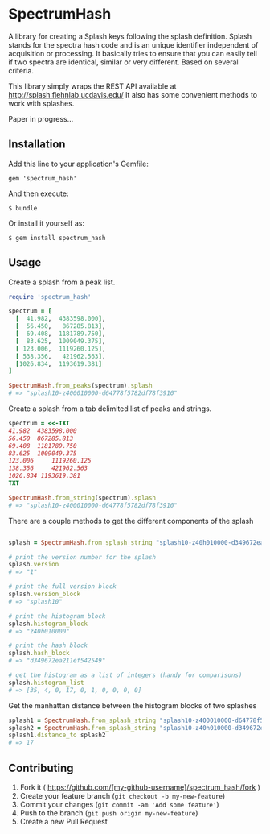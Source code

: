 # SpectrumHash

A library for creating a Splash keys following the splash definition. Splash stands for the spectra hash code and is an unique identifier independent of acquisition or processing. It basically tries to ensure that you can easily tell if two spectra are identical, similar or very different. Based on several criteria.

This library simply wraps the REST API available at http://splash.fiehnlab.ucdavis.edu/ It also has some convenient methods to work with splashes.

Paper in progress...

## Installation

Add this line to your application's Gemfile:

    gem 'spectrum_hash'

And then execute:

    $ bundle

Or install it yourself as:

    $ gem install spectrum_hash

## Usage

Create a splash from a peak list.
```ruby
require 'spectrum_hash'

spectrum = [
  [  41.982,  4383598.000],
  [  56.450,   867285.813],
  [  69.408,  1181789.750],
  [  83.625,  1009049.375],
  [ 123.006,  1119260.125],
  [ 538.356,   421962.563],
  [1026.834,  1193619.381]
]

SpectrumHash.from_peaks(spectrum).splash
# => "splash10-z400010000-d64778f5782df78f3910"
```

Create a splash from a tab delimited list of peaks and strings.
```ruby
spectrum = <<-TXT
41.982  4383598.000
56.450 	867285.813
69.408 	1181789.750
83.625 	1009049.375
123.006 	1119260.125
138.356 	421962.563
1026.834 1193619.381
TXT

SpectrumHash.from_string(spectrum).splash
# => "splash10-z400010000-d64778f5782df78f3910"
```

There are a couple methods to get the different components of the
splash
```ruby

splash = SpectrumHash.from_splash_string "splash10-z40h010000-d349672ea211ef542549"

# print the version number for the splash
splash.version
# => "1"

# print the full version block
splash.version_block
# => "splash10"

# print the histogram block
splash.histogram_block
# => "z40h010000"

# print the hash block
splash.hash_block
# => "d349672ea211ef542549"

# get the histogram as a list of integers (handy for comparisons)
splash.histogram_list
# => [35, 4, 0, 17, 0, 1, 0, 0, 0, 0]

```

Get the manhattan distance between the histogram blocks of two splashes
```ruby
splash1 = SpectrumHash.from_splash_string "splash10-z400010000-d64778f5782df78f3910"
splash2 = SpectrumHash.from_splash_string "splash10-z40h010000-d349672ea211ef542549"
splash1.distance_to splash2
# => 17
```

## Contributing

1. Fork it ( https://github.com/[my-github-username]/spectrum_hash/fork )
2. Create your feature branch (`git checkout -b my-new-feature`)
3. Commit your changes (`git commit -am 'Add some feature'`)
4. Push to the branch (`git push origin my-new-feature`)
5. Create a new Pull Request
